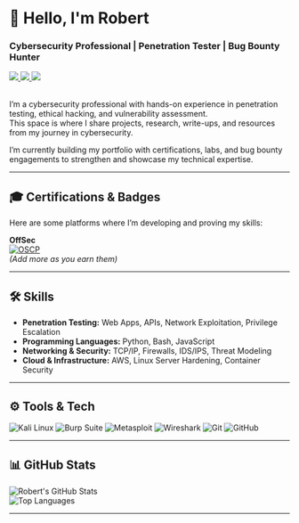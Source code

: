<h1 align="left">👋 Hello, I'm Robert</h1>
<h3 align="left">Cybersecurity Professional | Penetration Tester | Bug Bounty Hunter</h3>

<div align="left"> 
  <a href="mailto:robert@example.com" target="_blank">
    <img src="https://img.shields.io/badge/Email-D14836?style=for-the-badge&logo=gmail&logoColor=white" />
  </a> 
  <a href="https://www.linkedin.com/in/robertjrodgers/" target="_blank">
    <img src="https://img.shields.io/badge/LinkedIn-0077B5?style=for-the-badge&logo=linkedin&logoColor=white" />
  </a>
  <a href="https://github.com/robertjrodgers" target="_blank">
    <img src="https://img.shields.io/badge/GitHub-181717?style=for-the-badge&logo=github&logoColor=white" />
  </a>
</div>

<br> 

<div align="left">

I’m a cybersecurity professional with hands-on experience in penetration testing, ethical hacking, and vulnerability assessment.  
This space is where I share projects, research, write-ups, and resources from my journey in cybersecurity.  

I’m currently building my portfolio with certifications, labs, and bug bounty engagements to strengthen and showcase my technical expertise.

</div>

---

<h2 align="left">🎓 Certifications & Badges</h2>

Here are some platforms where I’m developing and proving my skills:  

**OffSec**  
[![OSCP](https://img.shields.io/badge/OSCP-OffSec-red?style=for-the-badge&logo=offensive-security&logoColor=white)](https://www.offsec.com/)  
*(Add more as you earn them)*  

<!--- **Hack The Box**  
[![HTB Badge](https://www.hackthebox.com/badge/image/12345)](https://app.hackthebox.com/profile/12345)  
*(Replace `12345` with your actual HTB ID — this badge updates automatically)*  --->

---

<h2 align="left">🛠 Skills</h2>

- **Penetration Testing:** Web Apps, APIs, Network Exploitation, Privilege Escalation  
- **Programming Languages:** Python, Bash, JavaScript  
- **Networking & Security:** TCP/IP, Firewalls, IDS/IPS, Threat Modeling  
- **Cloud & Infrastructure:** AWS, Linux Server Hardening, Container Security  

---

<h2 align="left">⚙️ Tools & Tech</h2>

![Kali Linux](https://img.shields.io/badge/Kali_Linux-557C94?style=for-the-badge&logo=kalilinux&logoColor=white)
![Burp Suite](https://img.shields.io/badge/Burp_Suite-FC7303?style=for-the-badge&logo=burp&logoColor=white)
![Metasploit](https://img.shields.io/badge/Metasploit-3C3C3D?style=for-the-badge&logo=metasploit&logoColor=white)
![Wireshark](https://img.shields.io/badge/Wireshark-1679A7?style=for-the-badge&logo=wireshark&logoColor=white)
![Git](https://img.shields.io/badge/git-%23F05033.svg?style=for-the-badge&logo=git&logoColor=white)
![GitHub](https://img.shields.io/badge/github-%23121011.svg?style=for-the-badge&logo=github&logoColor=white)

---

<h2 align="left">📊 GitHub Stats</h2>

![Robert's GitHub Stats](https://github-readme-stats.vercel.app/api?username=robertjrodgers&show_icons=true&theme=radical)  
![Top Languages](https://github-readme-stats.vercel.app/api/top-langs/?username=robertjrodgers&show_icons=true&theme=radical)

---
